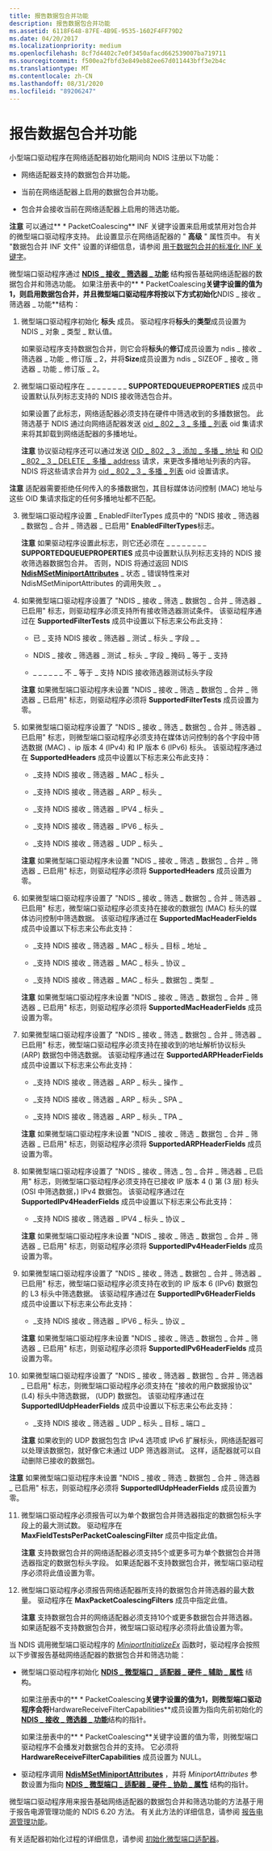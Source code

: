 ```yaml
---
title: 报告数据包合并功能
description: 报告数据包合并功能
ms.assetid: 6118F648-87FE-4B9E-9535-1602F4FF79D2
ms.date: 04/20/2017
ms.localizationpriority: medium
ms.openlocfilehash: 8cf7d4402c7e0f3450afacd662539007ba719711
ms.sourcegitcommit: f500ea2fbfd3e849eb82ee67d011443bff3e2b4c
ms.translationtype: MT
ms.contentlocale: zh-CN
ms.lasthandoff: 08/31/2020
ms.locfileid: "89206247"
---
```

# <a name="reporting-packet-coalescing-capabilities"></a>报告数据包合并功能


小型端口驱动程序在网络适配器初始化期间向 NDIS 注册以下功能：

-   网络适配器支持的数据包合并功能。

-   当前在网络适配器上启用的数据包合并功能。

-   包合并会接收当前在网络适配器上启用的筛选功能。

**注意** 可以通过** \* PacketCoalescing** INF 关键字设置来启用或禁用对包合并的微型端口驱动程序支持。 此设置显示在网络适配器的 " **高级** " 属性页中。 有关 "数据包合并 INF 文件" 设置的详细信息，请参阅 [用于数据包合并的标准化 INF 关键字](standardized-inf-keywords-for-packet-coalescing.md)。



微型端口驱动程序通过 [**NDIS \_ 接收 \_ 筛选器 \_ 功能**](/windows-hardware/drivers/ddi/ntddndis/ns-ntddndis-_ndis_receive_filter_capabilities) 结构报告基础网络适配器的数据包合并和筛选功能。 如果注册表中的** \* PacketCoalescing**关键字设置的值为1，则启用数据包合并，并且微型端口驱动程序将按以下方式初始化**NDIS \_ 接收 \_ 筛选器 \_ 功能**结构：

1.  微型端口驱动程序初始化 **标头** 成员。 驱动程序将**标头**的**类型**成员设置为 NDIS \_ 对象 \_ 类型 \_ 默认值。

    如果驱动程序支持数据包合并，则它会将**标头**的**修订**成员设置为 ndis \_ 接收 \_ 筛选器 \_ 功能 \_ 修订版 \_ 2，并将**Size**成员设置为 ndis \_ SIZEOF \_ 接收 \_ 筛选器 \_ 功能 \_ 修订版 \_ 2。

2.  微型端口驱动程序在 \_ \_ \_ \_ \_ \_ \_ \_ **SUPPORTEDQUEUEPROPERTIES** 成员中设置默认队列标志支持的 NDIS 接收筛选包合并。

    如果设置了此标志，网络适配器必须支持在硬件中筛选收到的多播数据包。 此筛选基于 NDIS 通过向网络适配器发送 [oid \_ 802 \_ 3 \_ 多播 \_ 列表](./oid-802-3-multicast-list.md) oid 集请求来将其卸载到网络适配器的多播地址。

    **注意**  协议驱动程序还可以通过发送 [OID \_ 802 \_ 3 \_ 添加 \_ 多播 \_ 地址](./oid-802-3-add-multicast-address.md) 和 [OID \_ 802 \_ 3 \_ DELETE \_ 多播 \_ address](./oid-802-3-delete-multicast-address.md) 请求，来更改多播地址列表的内容。 NDIS 将这些请求合并为 [oid \_ 802 \_ 3 \_ 多播 \_ 列表](./oid-802-3-multicast-list.md) oid 设置请求。




**注意**  适配器需要拒绝任何传入的多播数据包，其目标媒体访问控制 (MAC) 地址与这些 OID 集请求指定的任何多播地址都不匹配。




3.  微型端口驱动程序设置 \_ EnabledFilterTypes 成员中的 "NDIS 接收 \_ 筛选器 \_ 数据包 \_ 合并 \_ 筛选器 \_ 已启用" **EnabledFilterTypes**标志。

    **注意**  如果驱动程序设置此标志，则它还必须在 \_ \_ \_ \_ \_ \_ \_ \_ **SUPPORTEDQUEUEPROPERTIES** 成员中设置默认队列标志支持的 NDIS 接收筛选器数据包合并。 否则，NDIS 将通过返回 NDIS [**NdisMSetMiniportAttributes**](/windows-hardware/drivers/ddi/ndis/nf-ndis-ndismsetminiportattributes) \_ 状态 \_ 错误特性来对 NdisMSetMiniportAttributes 的调用失败 \_ 。



4.  如果微型端口驱动程序设置了 "NDIS \_ 接收 \_ 筛选 \_ 数据包 \_ 合并 \_ 筛选器 \_ 已启用" 标志，则驱动程序必须支持所有接收筛选器测试条件。 该驱动程序通过在 **SupportedFilterTests** 成员中设置以下标志来公布此支持：

    -   已 \_ 支持 NDIS 接收 \_ 筛选器 \_ 测试 \_ 标头 \_ 字段 \_ \_

    -   NDIS \_ 接收 \_ 筛选器 \_ 测试 \_ 标头 \_ 字段 \_ 掩码 \_ 等于 \_ 支持

    -   \_ \_ \_ \_ \_ \_ 不 \_ 等于 \_ 支持 NDIS 接收筛选器测试标头字段

    **注意**  如果微型端口驱动程序未设置 "NDIS \_ 接收 \_ 筛选 \_ 数据包 \_ 合并 \_ 筛选器 \_ 已启用" 标志，则驱动程序必须将 **SupportedFilterTests** 成员设置为零。



5.  如果微型端口驱动程序设置了 "NDIS \_ 接收 \_ 筛选 \_ 数据包 \_ 合并 \_ 筛选器 \_ 已启用" 标志，则微型端口驱动程序必须支持在媒体访问控制的各个字段中筛选数据 (MAC) 、ip 版本 4 (IPv4) 和 IP 版本 6 (IPv6) 标头。 该驱动程序通过在 **SupportedHeaders** 成员中设置以下标志来公布此支持：

    -   \_支持 NDIS 接收 \_ 筛选器 \_ MAC \_ 标头 \_

    -   \_支持 NDIS 接收 \_ 筛选器 \_ ARP \_ 标头 \_

    -   \_支持 NDIS 接收 \_ 筛选器 \_ IPV4 \_ 标头 \_

    -   \_支持 NDIS 接收 \_ 筛选器 \_ IPV6 \_ 标头 \_

    -   \_支持 NDIS 接收 \_ 筛选器 \_ UDP \_ 标头 \_

    **注意**  如果微型端口驱动程序未设置 "NDIS \_ 接收 \_ 筛选 \_ 数据包 \_ 合并 \_ 筛选器 \_ 已启用" 标志，则驱动程序必须将 **SupportedHeaders** 成员设置为零。



6.  如果微型端口驱动程序设置了 "NDIS \_ 接收 \_ 筛选 \_ 数据包 \_ 合并 \_ 筛选器 \_ 已启用" 标志，微型端口驱动程序必须支持在接收的数据包 (MAC) 标头的媒体访问控制中筛选数据。 该驱动程序通过在 **SupportedMacHeaderFields** 成员中设置以下标志来公布此支持：

    -   \_支持 NDIS 接收 \_ 筛选器 \_ MAC \_ 标头 \_ 目标 \_ 地址 \_

    -   \_支持 NDIS 接收 \_ 筛选器 \_ MAC \_ 标头 \_ 协议 \_

    -   \_支持 NDIS 接收 \_ 筛选器 \_ MAC \_ 标头 \_ 数据包 \_ 类型 \_

    **注意**  如果微型端口驱动程序未设置 "NDIS \_ 接收 \_ 筛选 \_ 数据包 \_ 合并 \_ 筛选器 \_ 已启用" 标志，则驱动程序必须将 **SupportedMacHeaderFields** 成员设置为零。



7.  如果微型端口驱动程序设置了 "NDIS \_ 接收 \_ 筛选 \_ 数据包 \_ 合并 \_ 筛选器 \_ 已启用" 标志，微型端口驱动程序必须支持在接收到的地址解析协议标头 (ARP) 数据包中筛选数据。 该驱动程序通过在 **SupportedARPHeaderFields** 成员中设置以下标志来公布此支持：

    -   \_支持 NDIS 接收 \_ 筛选器 \_ ARP \_ 标头 \_ 操作 \_

    -   \_支持 NDIS 接收 \_ 筛选器 \_ ARP \_ 标头 \_ SPA \_

    -   \_支持 NDIS 接收 \_ 筛选器 \_ ARP \_ 标头 \_ TPA \_

    **注意**  如果微型端口驱动程序未设置 "NDIS \_ 接收 \_ 筛选 \_ 数据包 \_ 合并 \_ 筛选器 \_ 已启用" 标志，则驱动程序必须将 **SupportedARPHeaderFields** 成员设置为零。



8.  如果微型端口驱动程序设置了 "NDIS \_ 接收 \_ 筛选 \_ 包 \_ 合并 \_ 筛选器 \_ 已启用" 标志，则微型端口驱动程序必须支持在已接收 IP 版本 4 () 第 (3 层) 标头 (OSI 中筛选数据，) IPv4 数据包。 该驱动程序通过在 **SupportedIPv4HeaderFields** 成员中设置以下标志来公布此支持：

    -   \_支持 NDIS 接收 \_ 筛选器 \_ IPV4 \_ 标头 \_ 协议 \_

    **注意**  如果微型端口驱动程序未设置 "NDIS \_ 接收 \_ 筛选 \_ 数据包 \_ 合并 \_ 筛选器 \_ 已启用" 标志，则驱动程序必须将 **SupportedIPv4HeaderFields** 成员设置为零。



9.  如果微型端口驱动程序设置了 "NDIS \_ 接收 \_ 筛选 \_ 数据包 \_ 合并 \_ 筛选器 \_ 已启用" 标志，微型端口驱动程序必须支持在收到的 IP 版本 6 (IPv6) 数据包的 L3 标头中筛选数据。 该驱动程序通过在 **SupportedIPv6HeaderFields** 成员中设置以下标志来公布此支持：

    -   \_支持 NDIS 接收 \_ 筛选器 \_ IPV6 \_ 标头 \_ 协议 \_

    **注意**  如果微型端口驱动程序未设置 "NDIS \_ 接收 \_ 筛选 \_ 数据包 \_ 合并 \_ 筛选器 \_ 已启用" 标志，则驱动程序必须将 **SupportedIPv6HeaderFields** 成员设置为零。



10. 如果微型端口驱动程序设置了 "NDIS \_ 接收 \_ 筛选器 \_ 数据包 \_ 合并 \_ 筛选器 \_ 已启用" 标志，则微型端口驱动程序必须支持在 "接收的用户数据报协议" (L4) 标头中筛选数据， (UDP) 数据包。 该驱动程序通过在 **SupportedIUdpHeaderFields** 成员中设置以下标志来公布此支持：

    -   \_支持 NDIS 接收 \_ 筛选器 \_ UDP \_ 标头 \_ 目标 \_ 端口 \_

    **注意**  如果收到的 UDP 数据包包含 IPv4 选项或 IPv6 扩展标头，网络适配器可以处理该数据包，就好像它未通过 UDP 筛选器测试。 这样，适配器就可以自动删除已接收的数据包。




**注意**  如果微型端口驱动程序未设置 "NDIS \_ 接收 \_ 筛选 \_ 数据包 \_ 合并 \_ 筛选器 \_ 已启用" 标志，则驱动程序必须将 **SupportedIUdpHeaderFields** 成员设置为零。




11. 微型端口驱动程序必须报告可以为单个数据包合并筛选器指定的数据包标头字段上的最大测试数。 驱动程序在 **MaxFieldTestsPerPacketCoalescingFilter** 成员中指定此值。

    **注意**  支持数据包合并的网络适配器必须支持5个或更多可为单个数据包合并筛选器指定的数据包标头字段。 如果适配器不支持数据包合并，微型端口驱动程序必须将此值设置为零。



12. 微型端口驱动程序必须报告网络适配器所支持的数据包合并筛选器的最大数量。 驱动程序在 **MaxPacketCoalescingFilters** 成员中指定此值。

    **注意**  支持数据包合并的网络适配器必须支持10个或更多数据包合并筛选器。 如果适配器不支持数据包合并，微型端口驱动程序必须将此值设置为零。



当 NDIS 调用微型端口驱动程序的 [*MiniportInitializeEx*](/windows-hardware/drivers/ddi/ndis/nc-ndis-miniport_initialize) 函数时，驱动程序会按照以下步骤报告基础网络适配器的数据包合并和筛选功能：

-   微型端口驱动程序初始化 [**NDIS \_ 微型端口 \_ 适配器 \_ 硬件 \_ 辅助 \_ 属性**](/windows-hardware/drivers/ddi/ndis/ns-ndis-_ndis_miniport_adapter_hardware_assist_attributes) 结构。

    如果注册表中的** \* PacketCoalescing**关键字设置的值为1，则微型端口驱动程序会将**HardwareReceiveFilterCapabilities**成员设置为指向先前初始化的[**NDIS \_ 接收 \_ 筛选器 \_ 功能**](/windows-hardware/drivers/ddi/ntddndis/ns-ntddndis-_ndis_receive_filter_capabilities)结构的指针。

    如果注册表中的** \* PacketCoalescing**关键字设置的值为零，则微型端口驱动程序不会播发对数据包合并的支持。 它必须将 **HardwareReceiveFilterCapabilities** 成员设置为 NULL。

-   驱动程序调用 [**NdisMSetMiniportAttributes**](/windows-hardware/drivers/ddi/ndis/nf-ndis-ndismsetminiportattributes) ，并将 *MiniportAttributes* 参数设置为指向 [**NDIS \_ 微型端口 \_ 适配器 \_ 硬件 \_ 协助 \_ 属性**](/windows-hardware/drivers/ddi/ndis/ns-ndis-_ndis_miniport_adapter_hardware_assist_attributes) 结构的指针。

微型端口驱动程序用来报告基础网络适配器的数据包合并和筛选功能的方法基于用于报告电源管理功能的 NDIS 6.20 方法。 有关此方法的详细信息，请参阅 [报告电源管理功能](reporting-power-management-capabilities.md)。

有关适配器初始化过程的详细信息，请参阅 [初始化微型端口适配器](initializing-a-miniport-adapter.md)。